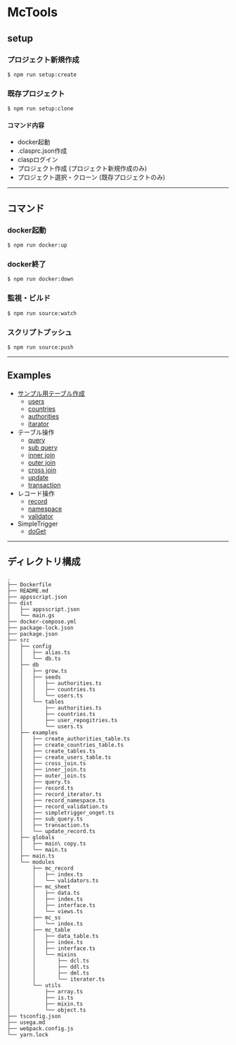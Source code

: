 # McTools


## setup

### プロジェクト新規作成
```
$ npm run setup:create
```

### 既存プロジェクト
```
$ npm run setup:clone
```

#### コマンド内容
- docker起動
- .clasprc.json作成
- claspログイン
- プロジェクト作成 (プロジェクト新規作成のみ)
- プロジェクト選択・クローン (既存プロジェクトのみ)

___

## コマンド

### docker起動
```
$ npm run docker:up
```

### docker終了
```
$ npm run docker:down
```

### 監視・ビルド
```
$ npm run source:watch
```

### スクリプトプッシュ
```
$ npm run source:push
```
___

## Examples
- [サンプル用テーブル作成](https://github.com/mcaz/mc-tools/blob/master/src/examples/create_tables.ts)
  - [users](https://github.com/mcaz/mc-tools/blob/master/src/examples/create_users_table.ts)
  - [countries](https://github.com/mcaz/mc-tools/blob/master/src/examples/create_countries_table.ts)
  - [authorities](https://github.com/mcaz/mc-tools/blob/master/src/examples/create_authorities_table.ts)
  - [itarator](https://github.com/mcaz/mc-tools/blob/master/src/examples/record_iterator.ts)
- テーブル操作
  - [query](https://github.com/mcaz/mc-tools/blob/master/src/examples/query.ts)
  - [sub query](https://github.com/mcaz/mc-tools/blob/master/src/examples/sub_query.ts)
  - [inner join](https://github.com/mcaz/mc-tools/blob/master/src/examples/inner_join.ts)
  - [outer join](https://github.com/mcaz/mc-tools/blob/master/src/examples/outer_join.ts)
  - [cross join](https://github.com/mcaz/mc-tools/blob/master/src/examples/cross_join.ts)
  - [update](https://github.com/mcaz/mc-tools/blob/master/src/examples/update_record.ts)
  - [transaction](https://github.com/mcaz/mc-tools/blob/master/src/examples/transaction.ts)
- レコード操作
  - [record](https://github.com/mcaz/mc-tools/blob/master/src/examples/query.ts)
  - [namespace](https://github.com/mcaz/mc-tools/blob/master/src/examples/record_namespace.ts)
  - [validator](https://github.com/mcaz/mc-tools/blob/master/src/examples/record_validation.ts)
- SimpleTrigger
  - [doGet](https://github.com/mcaz/mc-tools/blob/master/src/examples/simpletrigger_onget.ts)


___

## ディレクトリ構成
```
.
├── Dockerfile
├── README.md
├── appsscript.json
├── dist
│   ├── appsscript.json
│   └── main.gs
├── docker-compose.yml
├── package-lock.json
├── package.json
├── src
│   ├── config
│   │   ├── alias.ts
│   │   └── db.ts
│   ├── db
│   │   ├── grow.ts
│   │   ├── seeds
│   │   │   ├── authorities.ts
│   │   │   ├── countries.ts
│   │   │   └── users.ts
│   │   └── tables
│   │       ├── authorities.ts
│   │       ├── countries.ts
│   │       ├── user_repogitries.ts
│   │       └── users.ts
│   ├── examples
│   │   ├── create_authorities_table.ts
│   │   ├── create_countries_table.ts
│   │   ├── create_tables.ts
│   │   ├── create_users_table.ts
│   │   ├── cross_join.ts
│   │   ├── inner_join.ts
│   │   ├── outer_join.ts
│   │   ├── query.ts
│   │   ├── record.ts
│   │   ├── record_iterator.ts
│   │   ├── record_namespace.ts
│   │   ├── record_validation.ts
│   │   ├── simpletrigger_onget.ts
│   │   ├── sub_query.ts
│   │   ├── transaction.ts
│   │   └── update_record.ts
│   ├── globals
│   │   ├── main\ copy.ts
│   │   └── main.ts
│   ├── main.ts
│   └── modules
│       ├── mc_record
│       │   ├── index.ts
│       │   └── validators.ts
│       ├── mc_sheet
│       │   ├── data.ts
│       │   ├── index.ts
│       │   ├── interface.ts
│       │   └── views.ts
│       ├── mc_ss
│       │   └── index.ts
│       ├── mc_table
│       │   ├── data_table.ts
│       │   ├── index.ts
│       │   ├── interface.ts
│       │   └── mixins
│       │       ├── dcl.ts
│       │       ├── ddl.ts
│       │       ├── dml.ts
│       │       └── iterater.ts
│       └── utils
│           ├── array.ts
│           ├── is.ts
│           ├── mixin.ts
│           └── object.ts
├── tsconfig.json
├── usega.md
├── webpack.config.js
└── yarn.lock

```